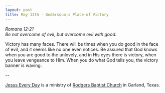 ```yaml
---
layout: post
title: May 13th - God&rsquo;s Place of Victory
---
```


_Romans 12:21  
Be not overcome of evil, but overcome evil with good._

Victory has many faces. There will be times when you do good in the
face of evil, and it seems like no one even notices. Be assured that
God knows when you are good to the unlovely, and in His eyes there is
victory, when you leave vengeance to Him. When you do what God tells
you, the victory banner is waving.

 --

<a href=http://jesuseveryday.net>Jesus Every Day</a> is a ministry of <a href=http://rodgersbaptist.net>Rodgers Baptist Church</a> in Garland, Texas.
